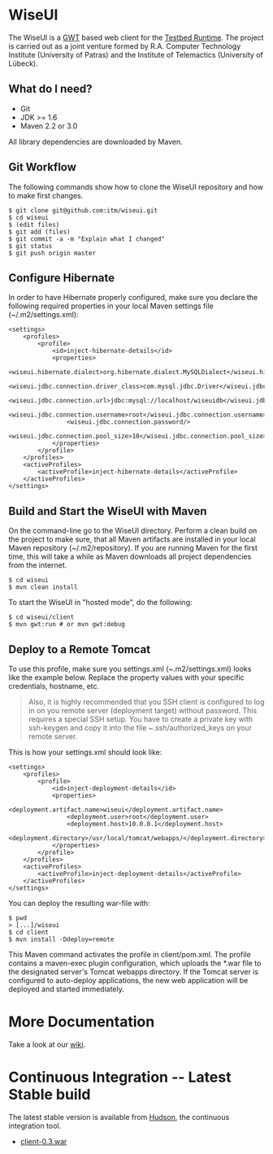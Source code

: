 WiseUI
======

The WiseUI is a [GWT][gwt] based web client for the [Testbed Runtime][testbedruntime].
The project is carried out as a joint venture formed by R.A. Computer Technology Institute (University of Patras)
and the Institute of Telemactics (University of Lübeck).


What do I need?
---------------
   * Git
   * JDK >= 1.6
   * Maven 2.2 or 3.0

All library dependencies are downloaded by Maven.

Git Workflow
------------

The following commands show how to clone the WiseUI repository and how to make first changes.

    $ git clone git@github.com:itm/wiseui.git
    $ cd wiseui
    $ (edit files)
    $ git add (files)
    $ git commit -a -m "Explain what I changed"
    $ git status
    $ git push origin master

Configure Hibernate
-------------------

In order to have Hibernate properly configured, make sure you declare the following required properties in your local Maven settings file (~/.m2/settings.xml):

	<settings>
		<profiles>
            <profile>
                <id>inject-hibernate-details</id>
                <properties>
                    <wiseui.hibernate.dialect>org.hibernate.dialect.MySQLDialect</wiseui.hibernate.dialect>
                    <wiseui.jdbc.connection.driver_class>com.mysql.jdbc.Driver</wiseui.jdbc.connection.driver_class>
                    <wiseui.jdbc.connection.url>jdbc:mysql://localhost/wiseuidb</wiseui.jdbc.connection.url>
                    <wiseui.jdbc.connection.username>root</wiseui.jdbc.connection.username>
                    <wiseui.jdbc.connection.password/>
                    <wiseui.jdbc.connection.pool_size>10</wiseui.jdbc.connection.pool_size>
                </properties>
            </profile>
		</profiles>
		<activeProfiles>
			<activeProfile>inject-hibernate-details</activeProfile>
		</activeProfiles>
	</settings>


Build and Start the WiseUI with Maven
-------------------------------------

On the command-line go to the WiseUI directory. Perform a clean build on the project to make sure, that all Maven
artifacts are installed in your local Maven repository (~/.m2/repository). If you are running Maven for the first time,
this will take a while as Maven downloads all project dependencies from the internet.

    $ cd wiseui
    $ mvn clean install

To start the WiseUI in "hosted mode", do the following:

    $ cd wiseui/client
    $ mvn gwt:run # or mvn gwt:debug


Deploy to a Remote Tomcat
-------------------------

To use this profile, make sure you settings.xml (~.m2/settings.xml) looks like the example below. Replace the property values with your specific credentials, hostname, etc.

> Also, it is highly recommended that you SSH client is configured to log in on you remote server (deployment target) without password. This requires a special SSH setup.
> You have to create a private key with ssh-keygen and copy it into the file ~.ssh/authorized_keys on your remote server.

This is how your settings.xml should look like:

    <settings>
        <profiles>
            <profile>
                <id>inject-deployment-details</id>
                <properties>
                    <deployment.artifact.name>wiseui</deployment.artifact.name>
                    <deployment.user>root</deployment.user>
                    <deployment.host>10.0.0.1</deployment.host>
                    <deployment.directory>/usr/local/tomcat/webapps/</deployment.directory>
                </properties>
            </profile>
        </profiles>
        <activeProfiles>
            <activeProfile>inject-deployment-details</activeProfile>
        </activeProfiles>
    </settings>

You can deploy the resulting war-file with:

    $ pwd
    > [...]/wiseui
    $ cd client
    $ mvn install -Ddeploy=remote
    
This Maven command activates the profile in client/pom.xml. The profile contains a maven-exec plugin  configuration, which uploads the *.war file to the designated server's Tomcat webapps directory. If the Tomcat server is configured to auto-deploy applications, the new web application will be deployed and started immediately.


More Documentation
==================
Take a look at our [wiki][].


[gwt]:http://code.google.com/webtoolkit/doc/2.2/DevGuide.html
[wiki]:https://github.com/itm/wiseui/wiki
[testbedruntime]:https://github.com/itm/testbed-runtime


Continuous Integration -- Latest Stable build
==================

The latest stable version is available from [Hudson](http://ru1.cti.gr/hudson/job/wiseui/), the continuous integration tool.

  * [client-0.3.war](http://ru1.cti.gr/hudson/job/wiseui/lastSuccessfulBuild/artifact/client/target/client-0.3.war)
